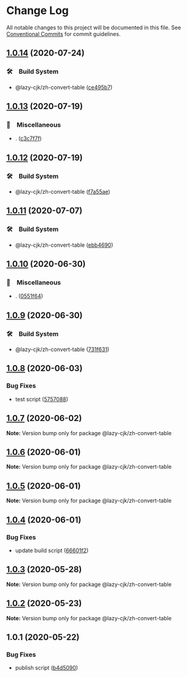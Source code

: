 # Change Log

All notable changes to this project will be documented in this file.
See [Conventional Commits](https://conventionalcommits.org) for commit guidelines.

## [1.0.14](https://github.com/bluelovers/ws-regexp/compare/@lazy-cjk/zh-convert-table@1.0.13...@lazy-cjk/zh-convert-table@1.0.14) (2020-07-24)


### 🛠　Build System

* @lazy-cjk/zh-convert-table ([ce495b7](https://github.com/bluelovers/ws-regexp/commit/ce495b717f916b2d3de7a7fddba2ce50fe1c0eaf))





## [1.0.13](https://github.com/bluelovers/ws-regexp/compare/@lazy-cjk/zh-convert-table@1.0.12...@lazy-cjk/zh-convert-table@1.0.13) (2020-07-19)


### 🔖　Miscellaneous

* . ([c3c7f7f](https://github.com/bluelovers/ws-regexp/commit/c3c7f7fc30adc9cd3fc116cc5cf11a0cc0911e16))





## [1.0.12](https://github.com/bluelovers/ws-regexp/compare/@lazy-cjk/zh-convert-table@1.0.11...@lazy-cjk/zh-convert-table@1.0.12) (2020-07-19)


### 🛠　Build System

* @lazy-cjk/zh-convert-table ([f7a55ae](https://github.com/bluelovers/ws-regexp/commit/f7a55ae0755c1aaeb2af6da7797b1ec3b8d1e4cd))





## [1.0.11](https://github.com/bluelovers/ws-regexp/compare/@lazy-cjk/zh-convert-table@1.0.10...@lazy-cjk/zh-convert-table@1.0.11) (2020-07-07)


### 🛠　Build System

* @lazy-cjk/zh-convert-table ([ebb4690](https://github.com/bluelovers/ws-regexp/commit/ebb469036054c6ad9e59d4c6c310533454a7bdb7))





## [1.0.10](https://github.com/bluelovers/ws-regexp/compare/@lazy-cjk/zh-convert-table@1.0.9...@lazy-cjk/zh-convert-table@1.0.10) (2020-06-30)


### 🔖　Miscellaneous

* . ([0551f64](https://github.com/bluelovers/ws-regexp/commit/0551f64ad78a7c512f503f2c11ab5e0973af7a1f))





## [1.0.9](https://github.com/bluelovers/ws-regexp/compare/@lazy-cjk/zh-convert-table@1.0.8...@lazy-cjk/zh-convert-table@1.0.9) (2020-06-30)


### 🛠　Build System

* @lazy-cjk/zh-convert-table ([731f631](https://github.com/bluelovers/ws-regexp/commit/731f63157d188ec8a1a8e48174d6700378361e37))





## [1.0.8](https://github.com/bluelovers/ws-regexp/compare/@lazy-cjk/zh-convert-table@1.0.7...@lazy-cjk/zh-convert-table@1.0.8) (2020-06-03)


### Bug Fixes

* test script ([5757088](https://github.com/bluelovers/ws-regexp/commit/5757088c39c2fac8e63562b1e63ca93f5a925565))





## [1.0.7](https://github.com/bluelovers/ws-regexp/compare/@lazy-cjk/zh-convert-table@1.0.6...@lazy-cjk/zh-convert-table@1.0.7) (2020-06-02)

**Note:** Version bump only for package @lazy-cjk/zh-convert-table





## [1.0.6](https://github.com/bluelovers/ws-regexp/compare/@lazy-cjk/zh-convert-table@1.0.5...@lazy-cjk/zh-convert-table@1.0.6) (2020-06-01)

**Note:** Version bump only for package @lazy-cjk/zh-convert-table





## [1.0.5](https://github.com/bluelovers/ws-regexp/compare/@lazy-cjk/zh-convert-table@1.0.4...@lazy-cjk/zh-convert-table@1.0.5) (2020-06-01)

**Note:** Version bump only for package @lazy-cjk/zh-convert-table





## [1.0.4](https://github.com/bluelovers/ws-regexp/compare/@lazy-cjk/zh-convert-table@1.0.3...@lazy-cjk/zh-convert-table@1.0.4) (2020-06-01)


### Bug Fixes

* update build script ([66601f2](https://github.com/bluelovers/ws-regexp/commit/66601f232b791450182086dd2da8f731144b0661))





## [1.0.3](https://github.com/bluelovers/ws-regexp/compare/@lazy-cjk/zh-convert-table@1.0.2...@lazy-cjk/zh-convert-table@1.0.3) (2020-05-28)

**Note:** Version bump only for package @lazy-cjk/zh-convert-table





## [1.0.2](https://github.com/bluelovers/ws-regexp/compare/@lazy-cjk/zh-convert-table@1.0.1...@lazy-cjk/zh-convert-table@1.0.2) (2020-05-23)

**Note:** Version bump only for package @lazy-cjk/zh-convert-table





## 1.0.1 (2020-05-22)


### Bug Fixes

* publish script ([b4d5090](https://github.com/bluelovers/ws-regexp/commit/b4d5090381ea5eb48635f497f925119394194c44))
